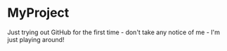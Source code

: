 MyProject
=========
Just trying out GitHub for the first time - don't take any notice of me - I'm just playing around!
